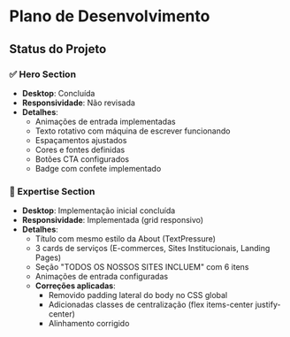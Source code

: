 # Plano de Desenvolvimento

## Status do Projeto

### ✅ Hero Section
- **Desktop**: Concluída
- **Responsividade**: Não revisada
- **Detalhes**:
  - Animações de entrada implementadas
  - Texto rotativo com máquina de escrever funcionando
  - Espaçamentos ajustados
  - Cores e fontes definidas
  - Botões CTA configurados
  - Badge com confete implementado

### 🚧 Expertise Section
- **Desktop**: Implementação inicial concluída
- **Responsividade**: Implementada (grid responsivo)
- **Detalhes**:
  - Título com mesmo estilo da About (TextPressure)
  - 3 cards de serviços (E-commerces, Sites Institucionais, Landing Pages)
  - Seção "TODOS OS NOSSOS SITES INCLUEM" com 6 itens
  - Animações de entrada configuradas
  - **Correções aplicadas**:
    - Removido padding lateral do body no CSS global
    - Adicionadas classes de centralização (flex items-center justify-center)
    - Alinhamento corrigido